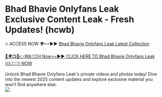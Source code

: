 # Bhad Bhavie Onlyfans Leak Exclusive Content Leak - Fresh Updates! (hcwb)

🔥 ACCESS NOW 🌍==►► <a href="https://tinyurl.com/kvy9nzfs" rel="nofollow">Bhad Bhavie Onlyfans Leak Latest Collection</a>
<br><br>
[🔴🌍📺📱👉WA𝚃CH Now==►► CLICK HERE TO Bhad Bhavie Onlyfans Leak 𝚆𝙰𝚃𝙲𝙷 NOW](https://tinyurl.com/kvy9nzfs)
<br><br>
Unlock Bhad Bhavie Onlyfans Leak's private videos and photos today! Dive into the newest 2025 content updates and explore exclusive material you won’t find anywhere else.
<br>
<a href="https://tinyurl.com/kvy9nzfs" rel="nofollow" data-target="animated-image.originalLink"><img src="https://camo.githubusercontent.com/8a4f000d20f83aca3bf7ec5f350d767afa0574a8a352519fd8cfa583a6f93a33/68747470733a2f2f692e696d6775722e636f6d2f644a486b345a712e676966" data-canonical-src="https://i.imgur.com/dJHk4Zq.gif" style="max-width: 100%; display: inline-block;" data-target="animated-image.originalImage"></a>
<br>
